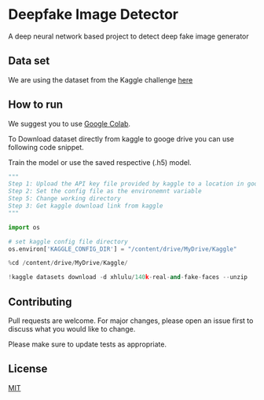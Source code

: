 # Deepfake Image Detector

A deep neural network based project to detect deep fake image generator

## Data set

We are using the dataset from the Kaggle challenge [here](https://www.kaggle.com/xhlulu/140k-real-and-fake-faces)

## How to run

We suggest you to use [Google Colab](https://colab.research.google.com/). 

To Download dataset directly from kaggle to googe drive you can use following code snippet.

Train the model or use the saved respective (.h5) model.

```python
"""
Step 1: Upload the API key file provided by kaggle to a location in google drive
Step 2: Set the config file as the environemnt variable
Step 5: Change working directory
Step 3: Get kaggle download link from kaggle 
"""

import os

# set kaggle config file directory
os.environ['KAGGLE_CONFIG_DIR'] = "/content/drive/MyDrive/Kaggle"

%cd /content/drive/MyDrive/Kaggle/

!kaggle datasets download -d xhlulu/140k-real-and-fake-faces --unzip
```

## Contributing
Pull requests are welcome. For major changes, please open an issue first to discuss what you would like to change.

Please make sure to update tests as appropriate.

## License
[MIT](https://choosealicense.com/licenses/mit/)